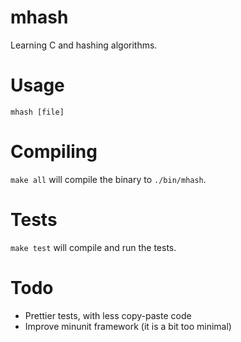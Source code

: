 # mhash
Learning C and hashing algorithms.

# Usage
`mhash [file]`

# Compiling
`make all` will compile the binary to `./bin/mhash`.

# Tests
`make test` will compile and run the tests.

# Todo
* Prettier tests, with less copy-paste code
* Improve minunit framework (it is a bit too minimal)
